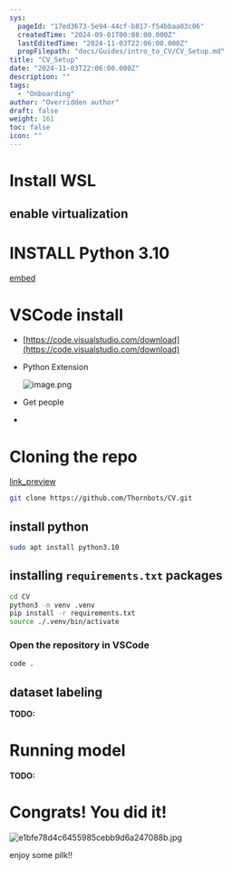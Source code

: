 ```yaml
---
sys:
  pageId: "17ed3673-5e94-44cf-b817-f54bbaa03c06"
  createdTime: "2024-09-01T00:08:00.000Z"
  lastEditedTime: "2024-11-03T22:06:00.000Z"
  propFilepath: "docs/Guides/intro_to_CV/CV_Setup.md"
title: "CV_Setup"
date: "2024-11-03T22:06:00.000Z"
description: ""
tags:
  - "Onboarding"
author: "Overridden author"
draft: false
weight: 161
toc: false
icon: ""
---
```


# Install WSL

## enable virtualization

# INSTALL Python 3.10

[embed](https://www.rose-hulman.edu/class/csse/csse132/2425a/labs/prelab1-wsl2.html)

# VSCode install

- [https://code.visualstudio.com/download](https://code.visualstudio.com/download)
- Python Extension

	![image.png](https://prod-files-secure.s3.us-west-2.amazonaws.com/d518164a-d88e-44d1-a4ee-3adb3bd8bce0/d82b6650-a5e4-4d3c-b8c9-93d817dae00e/image.png?X-Amz-Algorithm=AWS4-HMAC-SHA256&X-Amz-Content-Sha256=UNSIGNED-PAYLOAD&X-Amz-Credential=ASIAZI2LB466UV2TKFVL%2F20250217%2Fus-west-2%2Fs3%2Faws4_request&X-Amz-Date=20250217T210253Z&X-Amz-Expires=3600&X-Amz-Security-Token=IQoJb3JpZ2luX2VjEFQaCXVzLXdlc3QtMiJHMEUCIQDF3M%2FjmES9PpzO34D1XDst%2BB%2FpZ6poUApsLI1GRvO1IAIgRqHC%2FuVRqodOKqIdoXet%2F4mH720LvLFRsr9OVEFxK2Yq%2FwMIfRAAGgw2Mzc0MjMxODM4MDUiDCd1W1thtm3u%2BydOwircA%2BcP9POEJkkKxjUQV5Z%2BmX1XKZtKPGjlBuqZU%2FF3IKpdxuHdmIU1WAUbTzVNekb3tLSxBkc02oMibhb8RhzHy0B1wbMxtItQSgEeRzodVM7i9VzDc4tj8zHIy4N4Gtz0JhGsOkmDNugroOAw4iO9hZE9C2XnUVG%2B97f9Y8Ak9IL%2FlmZ%2FfZnmoRMfJVZDp77mk2Jp9k018hS3GNTshWavjp15fmUu3iQAWWiNgb4ORVpSAGYDQ2NeDGHZLxwXuL8faEA4Dpgv%2FOk8Hq5Tc4Lp96NSxK7EYeyOfAv0aMkXQsoBwxZtKrOchrO7DBkHgstzIMn0fE%2FXoJBGhRJflWOs%2BqGt5o6QuTOsypieT49bDsPNkEIgWQeaLJFNCSwEMbkE9m6Mo%2BD%2F%2Fddxx91PfzGFgAzx04L%2B7yUnHJj8sDptW6cyLpQD7oNJ0Drl7%2F9caj0rU72CXilv%2B66gaAb4giuk0Ms8ATvcZFT33f3gHAyuygZdJomhoSzkptwqhAkT7%2B%2FJJuTL6BV26P3EsDwEOTWDVJ9IpOqN3qD5wWYjwAXwJ2C35Qg2ULBh6GHa%2B8alWbtKKq%2F%2BvnGoATzTauyaNMLn3A8mCPHOohrrbWNS1DlANgSbLl8XZPl3KooEnzD2MM6mzr0GOqUB0kWo%2BKXRQpXWglyQwZDiwnXLPylEBd%2BW3fHLwfKnT7sMi3cvMwJAkfVuFTTSU%2FcWZq3SK2T5ogvV7UPUmvSUFADNEBg2kSRYDhR8MChacmF3RoaVrU9VmCPE5K4Hm%2Fr8NvfgxgKXh69CVqAN%2F0jv6czgYmdEpXQyaKTk3R%2BaqOQj1SXlNKLra%2BHHfGPOh8bJuobl26gPkf620oKKg7Vb%2ByLb6BTW&X-Amz-Signature=c7fd25bd13addd99e3c03eec5f140e27b567b5c88a47dfc6ea383e6d297c915e&X-Amz-SignedHeaders=host&x-id=GetObject)
- Get people
- 

# Cloning the repo

[link_preview](https://github.com/Thornbots/CV/)

```bash
git clone https://github.com/Thornbots/CV.git
```

## install python

```bash
sudo apt install python3.10
```

## installing `requirements.txt` packages

```bash
cd CV
python3 -m venv .venv
pip install -r requirements.txt
source ./.venv/bin/activate
```

### Open the repository in VSCode

```bash
code .
```

## dataset labeling  

**TODO:**

# Running model

**TODO:**

# Congrats! You did it!

![e1bfe78d4c6455985cebb9d6a247088b.jpg](https://prod-files-secure.s3.us-west-2.amazonaws.com/d518164a-d88e-44d1-a4ee-3adb3bd8bce0/7d1ce04e-65d6-40c8-814d-754280e9515a/e1bfe78d4c6455985cebb9d6a247088b.jpg?X-Amz-Algorithm=AWS4-HMAC-SHA256&X-Amz-Content-Sha256=UNSIGNED-PAYLOAD&X-Amz-Credential=ASIAZI2LB466YABDUHIF%2F20250217%2Fus-west-2%2Fs3%2Faws4_request&X-Amz-Date=20250217T210252Z&X-Amz-Expires=3600&X-Amz-Security-Token=IQoJb3JpZ2luX2VjEFUaCXVzLXdlc3QtMiJHMEUCICG8IFobwp9q%2B0%2BTUaWk1AihkPAEQbAOxwmeUMKizbKbAiEAj4PnkHahKTMqyNiEA84NTzcww24%2BbSFZa6k8driajgYq%2FwMIfhAAGgw2Mzc0MjMxODM4MDUiDF6U3WwRNXg7hFrM0yrcA7X9B4W07T0383Tigy%2FtqEqRbFPEg1R5HdCXeyWT7P3iDLbM7uJn3IX8soWoqeG3lOG%2FCQCt2l2hLZGQT16%2FUBtCTKv6rwTWn7ufUcMRFs8fPBhocJfxvUiT4CJlCA%2BNR8IpcoAMjTfV76ZjWc5b1tVP26eNxtZEZ6Fz%2Fs6ddr0WF%2BEMQGeL50fCIYluA%2F3LxcQZhXDU4Hm7b1qAAEm4SGUN1%2BIqiM%2BqSRUeLoTsyIbJG4c%2BHcJ8ah9WDcjD9%2FWU%2FCNS%2B%2FzuxmtHoztykB8ULx8IkROGlf4WCdYfIpbHD6q4lLCD%2BrXNo97DB65EspRIGt3vgTfEAUwurUlZ8jq6hXTLbdPcHiFbSwnMkHFfzXU3BJWUnbMMpV%2BVD3W%2FINO6qlRkwN9sDJzGFvNVz9VKe1DYY3ZYcJhpzQ5%2FI1rA4SIx%2FP8Qv12Q%2B34FKMZ6Y%2F034jXct9PTGBjpf%2FJL8Szl6Bk97wbsecWkSRD%2BjUU1VaX%2FuOTnFAVBQLbHORaoDMjgCnEIwcC9%2FnLC5juT6magjyvQgQHy1mlVUFQxmev%2BlujLCGY%2Bfg47LP0GJ%2BsafM4k5kABNG3o5P7y7Kw33fKH1s8tnYL6U6uvh5r38Su4UrwdRj2ku8QXev3x8TYaMK%2B9zr0GOqUB9%2FXCKNv8htjrWgV0kcxt6ftaTjEG7%2Ftrz2F0jDqYiHrN06h29RYxkXTrGND6FI8neL%2F%2FV%2BCTO7Z4B7OOjNm07Bj%2FbX%2FssS7%2FjxHMCP%2BeQKMQF4kQWggDPYJiv3GXfNw0m4kona6p0LNU187amxIyWy15DhgejO6%2BJkw3FT5Ggm%2BNjNWQyFN%2BKZbhTA5I6d9kWYyYHoivZgYILJviWnqgJFzrJHhP&X-Amz-Signature=0bed587db4433b1dbf055bf4cbf58f77455d8d8c59fb7d12f689099c93870488&X-Amz-SignedHeaders=host&x-id=GetObject)

enjoy some pilk!!
